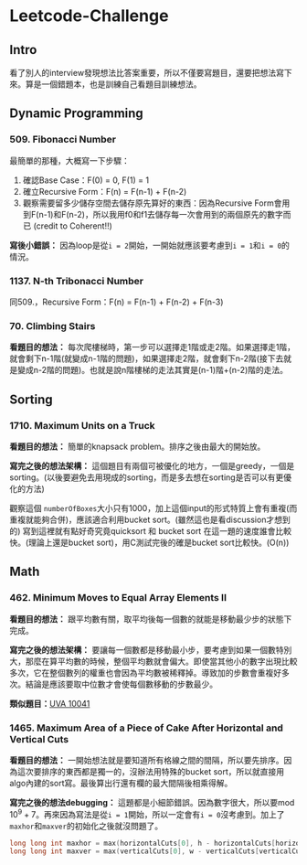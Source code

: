 # Leetcode-Challenge
## Intro
看了別人的interview發現想法比答案重要，所以不僅要寫題目，還要把想法寫下來。算是一個錯題本，也是訓練自己看題目訓練想法。

## Dynamic Programming
### 509. Fibonacci Number
最簡單的那種，大概寫一下步驟：
1. 確認Base Case：F(0) = 0, F(1) = 1
2. 確立Recursive Form：F(n) = F(n-1) + F(n-2)
3. 觀察需要留多少儲存空間去儲存原先算好的東西：因為Recursive Form會用到F(n-1)和F(n-2)，所以我用f0和f1去儲存每一次會用到的兩個原先的數字而已 (credit to Coherent!!)

**寫後小錯誤：** 因為loop是從`i = 2`開始，一開始就應該要考慮到`i = 1`和`i = 0`的情況。

### 1137. N-th Tribonacci Number
同509.，Recursive Form：F(n) = F(n-1) + F(n-2) + F(n-3)

### 70. Climbing Stairs
**看題目的想法：** 每次爬樓梯時，第一步可以選擇走1階或走2階。如果選擇走1階，就會剩下n-1階(就變成n-1階的問題)，如果選擇走2階，就會剩下n-2階(接下去就是變成n-2階的問題)。也就是說n階樓梯的走法其實是(n-1)階+(n-2)階的走法。

## Sorting
### 1710. Maximum Units on a Truck
**看題目的想法：** 簡單的knapsack problem。排序之後由最大的開始放。

**寫完之後的想法架構：** 這個題目有兩個可被優化的地方，一個是greedy，一個是sorting。(以後要避免去用現成的sorting，而是多去想在sorting是否可以有更優化的方法)

觀察這個 `numberOfBoxes`大小只有1000，加上這個input的形式特質上會有重複(而重複就能夠合併)，應該適合利用bucket sort。(雖然這也是看discussion才想到的)
寫到這裡就有點好奇究竟quicksort 和  bucket sort 在這一題的速度誰會比較快。(理論上還是bucket sort)，用C測試完後的確是bucket sort比較快。(O(n))

## Math

### 462. Minimum Moves to Equal Array Elements II
**看題目的想法：** 跟平均數有關，取平均後每一個數的就能是移動最少步的狀態下完成。

**寫完之後的想法架構：** 要讓每一個數都是移動最小步，要考慮到如果一個數特別大，那麼在算平均數的時候，整個平均數就會偏大。即使當其他小的數字出現比較多次，它在整個數列的權重也會因為平均數被稀釋掉。導致加的步數會重複好多次。結論是應該要取中位數才會使每個數移動的步數最少。

**類似題目：**[UVA 10041](https://zerojudge.tw/ShowProblem?problemid=a737)
### 1465. Maximum Area of a Piece of Cake After Horizontal and Vertical Cuts
**看題目的想法：** 一開始想法就是要知道所有格線之間的間隔，所以要先排序。因為這次要排序的東西都是獨一的，沒辦法用特殊的bucket sort，所以就直接用algo內建的sort寫。最後算出行還有欄的最大間隔後相乘得解。

**寫完之後的想法debugging：** 這題都是小細節錯誤。因為數字很大，所以要mod $10^{9}+7$。再來因為寫法是從`i = 1`開始，所以一定會有`i = 0`沒考慮到。加上了`maxhor`和`maxver`的初始化之後就沒問題了。
```cpp = 
long long int maxhor = max(horizontalCuts[0], h - horizontalCuts[horizontalCuts.size()-1];
long long int maxver = max(verticalCuts[0], w - verticalCuts[verticalCuts.size()-1]);
```

